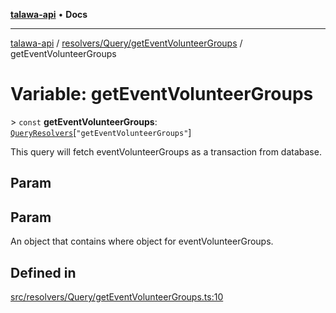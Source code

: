 [**talawa-api**](../../../../README.md) • **Docs**

***

[talawa-api](../../../../modules.md) / [resolvers/Query/getEventVolunteerGroups](../README.md) / getEventVolunteerGroups

# Variable: getEventVolunteerGroups

\> `const` **getEventVolunteerGroups**: [`QueryResolvers`](../../../../types/generatedGraphQLTypes/type-aliases/QueryResolvers.md)\[`"getEventVolunteerGroups"`\]

This query will fetch eventVolunteerGroups as a transaction from database.

## Param

## Param

An object that contains where object for eventVolunteerGroups.

## Defined in

[src/resolvers/Query/getEventVolunteerGroups.ts:10](https://github.com/PalisadoesFoundation/talawa-api/blob/a87b45a1c490c996c3a8a52e117ecbaa4742ef49/src/resolvers/Query/getEventVolunteerGroups.ts#L10)
